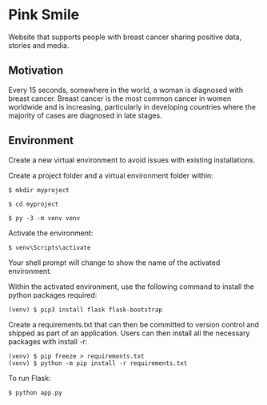 # Pink Smile

Website that supports people with breast cancer sharing positive data, stories and media.

## Motivation

Every 15 seconds, somewhere in the world, a woman is diagnosed with breast cancer. Breast cancer is the most common cancer in women worldwide and is increasing, particularly in developing countries where the majority of cases are diagnosed in late stages.

## Environment

Create a new virtual environment to avoid issues with existing installations.

Create a project folder and a virtual environment folder within:
```
$ mkdir myproject

$ cd myproject

$ py -3 -m venv venv
```

Activate the environment:
```
$ venv\Scripts\activate
```
Your shell prompt will change to show the name of the activated environment.

Within the activated environment, use the following command to install the python packages required:
```
(venv) $ pip3 install flask flask-bootstrap
```

Create a requirements.txt that can then be committed to version control and shipped as part of an application. 
Users can then install all the necessary packages with install -r:
```
(venv) $ pip freeze > requirements.txt
(venv) $ python -m pip install -r requirements.txt
```
 
To run Flask:
```
$ python app.py
```